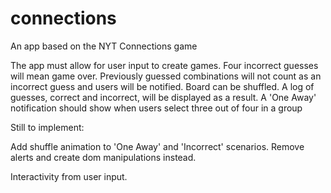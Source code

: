 # connections
An app based on the NYT Connections game


The app must allow for user input to create games. 
Four incorrect guesses will mean game over.
Previously guessed combinations will not count as an incorrect guess and users will be notified.
Board can be shuffled.
A log of guesses, correct and incorrect, will be displayed as a result. 
A 'One Away' notification should show when users select three out of four in a group


Still to implement: 

  Add shuffle animation to 'One Away' and 'Incorrect' scenarios.
  Remove alerts and create dom manipulations instead.

  Interactivity from user input.